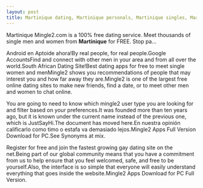```yaml
---
layout: post
title: Martinique dating, Martinique personals, Martinique singles, Martinique chat | Mingle2
---
```


Martinique Mingle2.com is a 100% free dating service. Meet thousands of single men and women from <b>Martinique</b> for FREE. Stop pa...


Android en Aptoide ahora!By real people, for real people.Google AccountsFind and connect with other men in your area and from all over the world.South African Dating Site!Best dating apps for free to meet single women and menMingle2 shows you recommendations of people that may interest you and how far away they are.Mingle2 is one of the largest free online dating sites to make new friends, find a date, or to meet other men and women to chat online.




You are going to need to know which mingle2 user type you are looking for and filter based on your preferences.It was founded more than ten years ago, but it is known under the current name instead of the previous one, which is JustSayHi.The document has moved here.En nuestra opinión calificarlo como timo o estafa va demasiado lejos.Mingle2 Apps Full Version Download for PC.See Synonyms at mix.




Register for free and join the fastest growing gay dating site on the net.Being part of our global community means that you have a commitment from us to help ensure that you feel welcomed, safe, and free to be yourself.Also, the interface is so simple that everyone will easily understand everything that goes inside the website.Mingle2 Apps Download for PC Full Version.




